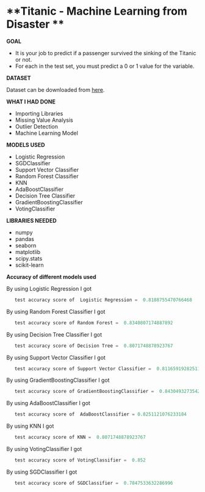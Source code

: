# **Titanic - Machine Learning from Disaster **


**GOAL**

- It is your job to predict if a passenger survived the sinking of the Titanic or not.
- For each in the test set, you must predict a 0 or 1 value for the variable.


**DATASET**

Dataset can be downloaded from [here](https://www.kaggle.com/c/titanic/data).



**WHAT I HAD DONE**

- Importing Libraries
- Missing Value Analysis
- Outlier Detection
- Machine Learning Model


**MODELS USED**

-  Logistic Regression
-  SGDClassifier
-  Support Vector Classifier
-  Random Forest Classifier
-  KNN
-  AdaBoostClassifier
-  Decision Tree Classifier
-  GradientBoostingClassifier
-  VotingClassifier


**LIBRARIES NEEDED**

- numpy
- pandas
- seaborn
- matplotlib
- scipy.stats
- scikit-learn

**Accuracy of different models used**

By using Logistic Regression I got 
 ```python
    test accuracy score of  Logistic Regression =  0.8188755470766468
 ``` 

By using Random Forest Classifier I got 
 ```python
    test accuracy score of Random Forest =  0.8340807174887892
 ``` 
 
 By using Decision Tree Classifier I got 
 ```python
    test accuracy score of Decision Tree =  0.8071748878923767
 ``` 
 
  By using  Support Vector Classifier I got 
 ```python
    test accuracy score of Support Vector Classifier =  0.8116591928251121
 ``` 
 
  By using GradientBoostingClassifier  I got 
 ```python
    test accuracy score of GradientBoostingClassifier =  0.8430493273542601
 ``` 
 
  By using AdaBoostClassifier I got 
 ```python
    test accuracy score of  AdaBoostClassifier = 0.8251121076233184
 ``` 
 
  By using KNN I got 
 ```python
    test accuracy score of KNN =  0.8071748878923767
 ``` 
 
  By using VotingClassifier I got 
 ```python
    test accuracy score of VotingClassifier =  0.852
 ``` 
 
  By using SGDClassifier I got 
 ```python
    test accuracy score of SGDClassifier =  0.7847533632286996
 ``` 
 


